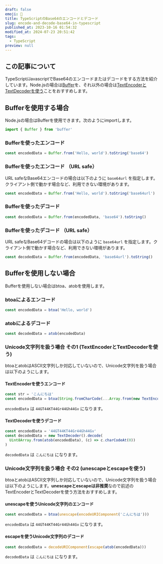 ```yaml
---
draft: false
emoji: 🔄
title: TypeScriptのBase64のエンコードとデコード
slug: encode-and-decode-base64-in-typescript
published_at: 2023-10-16 01:54:32
modified_at: 2024-07-23 20:51:42
tags:
  - TypeScript
preview: null
---
```


## この記事について

TypeScript/JavascriptでBase64のエンコードまたはデコードをする方法を紹介しています。Node.jsの場合は[Buffer](#bufferを使用する場合)を、それ以外の場合は[TextEncoderとTextDecoderを使う](#unicode文字列を扱う場合-その1-textencoderとtextdecoderを使う)ことをおすすめします。

## Bufferを使用する場合

Node.jsの場合はBufferを使用できます。次のようにimportします。

```typescript
import { Buffer } from 'buffer'
```

### Bufferを使ったエンコード

```typescript
const encodedData = Buffer.from('Hello, world').toString('base64')
```

### Bufferを使ったエンコード （URL safe）

URL safeなBase64エンコードの場合は以下のように `base64url` を指定します。クライアント側で動かす場合など、利用できない環境があります。

```typescript
const encodedData = Buffer.from('Hello, world').toString('base64url')
```

### Bufferを使ったデコード

```typescript
const decodedData = Buffer.from(encodedData, 'base64').toString()
```

### Bufferを使ったデコード （URL safe）

URL safeなBase64デコードの場合は以下のように `base64url` を指定します。クライアント側で動かす場合など、利用できない環境があります。

```typescript
const decodedData = Buffer.from(encodedData, 'base64url').toString()
```

## Bufferを使用しない場合

Bufferを使用しない場合はbtoa、atobを使用します。

### btoaによるエンコード

```typescript
const encodedData = btoa('Hello, world')
```

### atobによるデコード

```typescript
const decodedData = atob(encodedData)
```

### Unicode文字列を扱う場合 その1 (TextEncoderとTextDecoderを使う)

btoaとatobはASCII文字列しか対応していないので、Unicode文字列を扱う場合は以下のようにします。

#### TextEncoderを使うエンコード

```typescript
const str = 'こんにちは'
const encodedData = btoa(String.fromCharCode(...Array.from(new TextEncoder().encode(str))))
```

`encodedData` は `44GT44KT44Gr44Gh44Gv` になります。

#### TextDecoderを使うデコード

```typescript
const encodedData = '44GT44KT44Gr44Gh44Gv'
const decodedData = new TextDecoder().decode(
  Uint8Array.from(atob(encodedData), (c) => c.charCodeAt(0))
)
```

`decodedData` は `こんにちは` になります。

### Unicode文字列を扱う場合 その2 (unescapeとescapeを使う)

btoaとatobはASCII文字列しか対応していないので、Unicode文字列を扱う場合は以下のようにします。**unescapeとescapeは非推奨**なので前述のTextEncoderとTextDecoderを使う方法をおすすめします。

#### unescapeを使うUnicode文字列のエンコード

```typescript
const encodedData = btoa(unescape(encodeURIComponent('こんにちは')))
```

`encodedData` は `44GT44KT44Gr44Gh44Gv` になります。

#### escapeを使うUnicode文字列のデコード

```typescript
const decodedData = decodeURIComponent(escape(atob(encodedData)))
```

`decodedData` は `こんにちは` になります。
